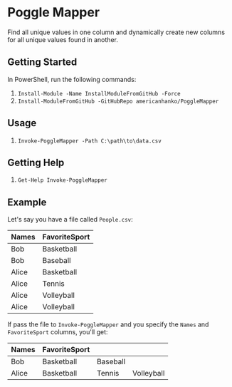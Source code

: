 # Poggle Mapper

Find all unique values in one column and dynamically create new columns for all unique values found in another.

## Getting Started

In PowerShell, run the following commands:

1. `Install-Module -Name InstallModuleFromGitHub -Force`
1. `Install-ModuleFromGitHub -GitHubRepo americanhanko/PoggleMapper`

## Usage

1. `Invoke-PoggleMapper -Path C:\path\to\data.csv`

## Getting Help

1. `Get-Help Invoke-PoggleMapper`

## Example

Let's say you have a file called `People.csv`:

| Names | FavoriteSport |
|-------|---------------|
| Bob   | Basketball    |
| Bob   | Baseball      |
| Alice | Basketball    |
| Alice | Tennis        |
| Alice | Volleyball    |
| Alice | Volleyball    |

If pass the file to `Invoke-PoggleMapper` and you specify the `Names` and `FavoriteSport` columns, you'll get:

| Names | FavoriteSport |          |            |
|-------|---------------|----------|------------|
| Bob   | Basketball    | Baseball |            |
| Alice | Basketball    | Tennis   | Volleyball |
